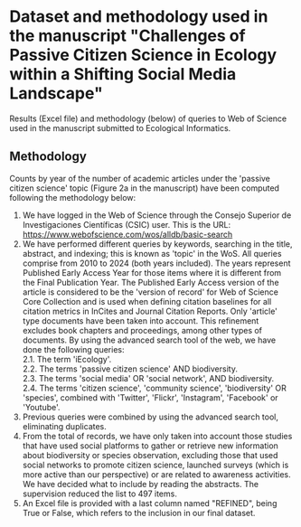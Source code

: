 # Dataset and methodology used in the manuscript "Challenges of Passive Citizen Science in Ecology within a Shifting Social Media Landscape"
Results (Excel file) and methodology (below) of queries to Web of Science used in the manuscript submitted to Ecological Informatics.


## Methodology
Counts by year of the number of academic articles under the 'passive citizen science' topic (Figure 2a in the manuscript) have been computed following the methodology below:

1. We have logged in the Web of Science through the Consejo Superior de Investigaciones Científicas (CSIC) user. This is the URL: https://www.webofscience.com/wos/alldb/basic-search
2. We have performed different queries by keywords, searching in the title, abstract, and indexing; this is known as 'topic' in the WoS. All queries comprise from 2010 to 2024 (both years included). The years represent Published Early Access Year for those items where it is different from the Final Publication Year. The Published Early Access version of the article is considered to be the 'version of record' for Web of Science Core Collection and is used when defining citation baselines for all citation metrics in InCites and Journal Citation Reports. Only 'article' type documents have been taken into account. This refinement excludes book chapters and proceedings, among other types of documents. By using the advanced search tool of the web, we have done the following queries:  
   2.1. The term 'iEcology'.  
   2.2. The terms 'passive citizen science' AND biodiversity.  
   2.3. The terms 'social media' OR 'social network', AND biodiversity.  
   2.4. The terms 'citizen science', 'community science', 'biodiversity' OR 'species', combined with 'Twitter', 'Flickr', 'Instagram', 'Facebook' or 'Youtube'.  
3. Previous queries were combined by using the advanced search tool, eliminating duplicates.
4. From the total of records, we have only taken into account those studies that have used social platforms to gather or retrieve new information about biodiversity or species observation, excluding those that used social networks to promote citizen science, launched surveys (which is more active than our perspective) or are related to awareness activities. We have decided what to include by reading the abstracts. The supervision reduced the list to 497 items.
5. An Excel file is provided with a last column named "REFINED", being True or False, which refers to the inclusion in our final dataset.
